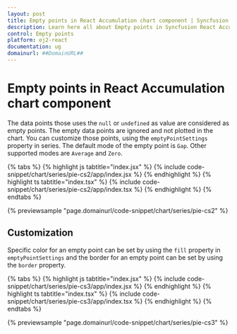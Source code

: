 ```yaml
---
layout: post
title: Empty points in React Accumulation chart component | Syncfusion
description: Learn here all about Empty points in Syncfusion React Accumulation chart component of Syncfusion Essential JS 2 and more.
control: Empty points 
platform: ej2-react
documentation: ug
domainurl: ##DomainURL##
---
```


# Empty points in React Accumulation chart component

The data points those uses the `null` or `undefined` as value are considered as empty points. The empty data points are ignored and not plotted in the chart. You can customize those points, using the `emptyPointSettings` property in series. The default mode of the empty point is `Gap`. Other supported modes are `Average` and `Zero`.

{% tabs %}
{% highlight js tabtitle="index.jsx" %}
{% include code-snippet/chart/series/pie-cs2/app/index.jsx %}
{% endhighlight %}
{% highlight ts tabtitle="index.tsx" %}
{% include code-snippet/chart/series/pie-cs2/app/index.tsx %}
{% endhighlight %}
{% endtabs %}

 {% previewsample "page.domainurl/code-snippet/chart/series/pie-cs2" %}

## Customization

Specific color for an empty point can be set by using the `fill` property in `emptyPointSettings` and the border for an empty point can be set by using the `border` property.

{% tabs %}
{% highlight js tabtitle="index.jsx" %}
{% include code-snippet/chart/series/pie-cs3/app/index.jsx %}
{% endhighlight %}
{% highlight ts tabtitle="index.tsx" %}
{% include code-snippet/chart/series/pie-cs3/app/index.tsx %}
{% endhighlight %}
{% endtabs %}

 {% previewsample "page.domainurl/code-snippet/chart/series/pie-cs3" %}